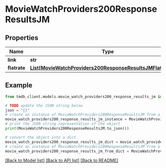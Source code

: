 # MovieWatchProviders200ResponseResultsJM


## Properties

Name | Type | Description | Notes
------------ | ------------- | ------------- | -------------
**link** | **str** |  | [optional] 
**flatrate** | [**List[MovieWatchProviders200ResponseResultsJMFlatrateInner]**](MovieWatchProviders200ResponseResultsJMFlatrateInner.md) |  | [optional] 

## Example

```python
from tmdb_client.models.movie_watch_providers200_response_results_jm import MovieWatchProviders200ResponseResultsJM

# TODO update the JSON string below
json = "{}"
# create an instance of MovieWatchProviders200ResponseResultsJM from a JSON string
movie_watch_providers200_response_results_jm_instance = MovieWatchProviders200ResponseResultsJM.from_json(json)
# print the JSON string representation of the object
print(MovieWatchProviders200ResponseResultsJM.to_json())

# convert the object into a dict
movie_watch_providers200_response_results_jm_dict = movie_watch_providers200_response_results_jm_instance.to_dict()
# create an instance of MovieWatchProviders200ResponseResultsJM from a dict
movie_watch_providers200_response_results_jm_from_dict = MovieWatchProviders200ResponseResultsJM.from_dict(movie_watch_providers200_response_results_jm_dict)
```
[[Back to Model list]](../README.md#documentation-for-models) [[Back to API list]](../README.md#documentation-for-api-endpoints) [[Back to README]](../README.md)


